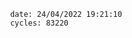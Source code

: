 

                date: 24/04/2022 19:21:10
                cycles: 83220

                         